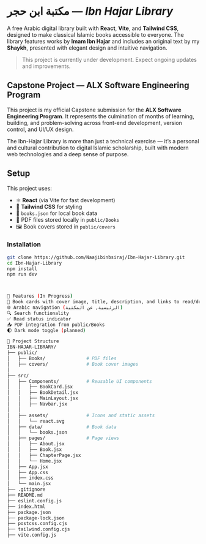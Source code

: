# مكتبة ابن حجر — _Ibn Hajar Library_

A free Arabic digital library built with **React**, **Vite**, and **Tailwind CSS**, designed to make classical Islamic books accessible to everyone. The library features works by **Imam Ibn Hajar** and includes an original text by my **Shaykh**, presented with elegant design and intuitive navigation.

> This project is currently under development. Expect ongoing updates and improvements.

## Capstone Project — ALX Software Engineering Program

This project is my official Capstone submission for the **ALX Software Engineering Program**. It represents the culmination of months of learning, building, and problem-solving across front-end development, version control, and UI/UX design.

The Ibn-Hajar Library is more than just a technical exercise — it’s a personal and cultural contribution to digital Islamic scholarship, built with modern web technologies and a deep sense of purpose.

## Setup

This project uses:

- ⚛️ **React** (via Vite for fast development)
- 🎨 **Tailwind CSS** for styling
- 📁 `books.json` for local book data
- 📄 PDF files stored locally in `public/Books`
- 🖼️ Book covers stored in `public/covers`

### Installation

```bash
git clone https://github.com/Naajibinbsiraj/Ibn-Hajar-Library.git
cd Ibn-Hajar-Library
npm install
npm run dev



🌟 Features (In Progress)
📖 Book cards with cover image, title, description, and links to read/download
🌐 Arabic navigation (الرئيسية, عن المكتبة)
🔍 Search functionality
✅ Read status indicator
📥 PDF integration from public/Books
🌓 Dark mode toggle (planned)

📁 Project Structure
IBN-HAJAR-LIBRARY/
├── public/
│   ├── Books/               # PDF files
│   ├── covers/              # Book cover images
│
├── src/
│   ├── Components/          # Reusable UI components
│   │   ├── BookCard.jsx
│   │   ├── BookDetail.jsx
│   │   ├── MainLayout.jsx
│   │   ├── Navbar.jsx
│   │
│   ├── assets/              # Icons and static assets
│   │   └── react.svg
│   ├── data/                # Book data
│   │   └── books.json
│   ├── pages/               # Page views
│   │   ├── About.jsx
│   │   ├── Book.jsx
│   │   ├── ChapterPage.jsx
│   │   └── Home.jsx
│   ├── App.jsx
│   ├── App.css
│   ├── index.css
│   └── main.jsx
├── .gitignore
├── README.md
├── eslint.config.js
├── index.html
├── package.json
├── package-lock.json
├── postcss.config.cjs
├── tailwind.config.cjs
├── vite.config.js
```
